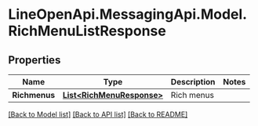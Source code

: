 # LineOpenApi.MessagingApi.Model.RichMenuListResponse

## Properties

Name | Type | Description | Notes
------------ | ------------- | ------------- | -------------
**Richmenus** | [**List&lt;RichMenuResponse&gt;**](RichMenuResponse.md) | Rich menus | 

[[Back to Model list]](../README.md#documentation-for-models) [[Back to API list]](../README.md#documentation-for-api-endpoints) [[Back to README]](../README.md)

